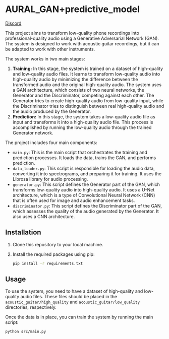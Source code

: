 # AURAL_GAN+predictive_model

[Discord](https://discord.gg/EQDvjGT7)


This project aims to transform low-quality phone recordings into professional-quality audio using a Generative Adversarial Network (GAN). The system is designed to work with acoustic guitar recordings, but it can be adapted to work with other instruments.

The system works in two main stages:
1. **Training:** In this stage, the system is trained on a dataset of high-quality and low-quality audio files. It learns to transform low-quality audio into high-quality audio by minimizing the difference between the transformed audio and the original high-quality audio. The system uses a GAN architecture, which consists of two neural networks, the Generator and the Discriminator, competing against each other. The Generator tries to create high-quality audio from low-quality input, while the Discriminator tries to distinguish between real high-quality audio and the audio produced by the Generator.
2. **Prediction:** In this stage, the system takes a low-quality audio file as input and transforms it into a high-quality audio file. This process is accomplished by running the low-quality audio through the trained Generator network.

The project includes four main components:
- `main.py`: This is the main script that orchestrates the training and prediction processes. It loads the data, trains the GAN, and performs prediction.
- `data_loader.py`: This script is responsible for loading the audio data, converting it into spectrograms, and preparing it for training. It uses the Librosa library for audio processing.
- `generator.py`: This script defines the Generator part of the GAN, which transforms low-quality audio into high-quality audio. It uses a U-Net architecture, which is a type of Convolutional Neural Network (CNN) that is often used for image and audio enhancement tasks.
- `discriminator.py`: This script defines the Discriminator part of the GAN, which assesses the quality of the audio generated by the Generator. It also uses a CNN architecture.

## Installation

1. Clone this repository to your local machine.
2. Install the required packages using pip:

    ```bash
    pip install -r requirements.txt
    ```

## Usage

To use the system, you need to have a dataset of high-quality and low-quality audio files. These files should be placed in the `acoustic_guitar/high_quality` and `acoustic_guitar/low_quality` directories, respectively.

Once the data is in place, you can train the system by running the main script:

```bash
python src/main.py




